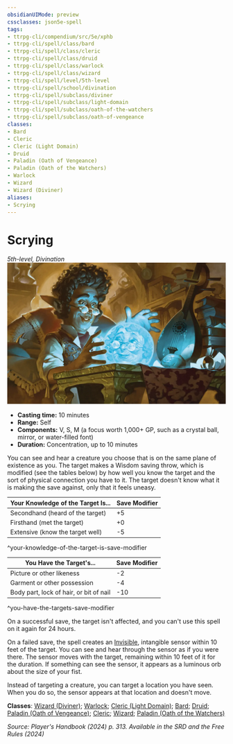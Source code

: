 ```yaml
---
obsidianUIMode: preview
cssclasses: json5e-spell
tags:
- ttrpg-cli/compendium/src/5e/xphb
- ttrpg-cli/spell/class/bard
- ttrpg-cli/spell/class/cleric
- ttrpg-cli/spell/class/druid
- ttrpg-cli/spell/class/warlock
- ttrpg-cli/spell/class/wizard
- ttrpg-cli/spell/level/5th-level
- ttrpg-cli/spell/school/divination
- ttrpg-cli/spell/subclass/diviner
- ttrpg-cli/spell/subclass/light-domain
- ttrpg-cli/spell/subclass/oath-of-the-watchers
- ttrpg-cli/spell/subclass/oath-of-vengeance
classes:
- Bard
- Cleric
- Cleric (Light Domain)
- Druid
- Paladin (Oath of Vengeance)
- Paladin (Oath of the Watchers)
- Warlock
- Wizard
- Wizard (Diviner)
aliases:
- Scrying
---
```

# Scrying
*5th-level, Divination*  
![](Інструменти%20ДМ/CLI/spells/img/scrying.webp#right)

- **Casting time:** 10 minutes
- **Range:** Self
- **Components:** V, S, M (a focus worth 1,000+ GP, such as a crystal ball, mirror, or water-filled font)
- **Duration:** Concentration, up to 10 minutes

You can see and hear a creature you choose that is on the same plane of existence as you. The target makes a Wisdom saving throw, which is modified (see the tables below) by how well you know the target and the sort of physical connection you have to it. The target doesn't know what it is making the save against, only that it feels uneasy.

| Your Knowledge of the Target Is... | Save Modifier |
|------------------------------------|---------------|
| Secondhand (heard of the target) | +5 |
| Firsthand (met the target) | +0 |
| Extensive (know the target well) | -5 |
^your-knowledge-of-the-target-is-save-modifier

| You Have the Target's... | Save Modifier |
|--------------------------|---------------|
| Picture or other likeness | -2 |
| Garment or other possession | -4 |
| Body part, lock of hair, or bit of nail | -10 |
^you-have-the-targets-save-modifier

On a successful save, the target isn't affected, and you can't use this spell on it again for 24 hours.

On a failed save, the spell creates an [Invisible](Інструменти%20ДМ/CLI/rules/conditions.md#Invisible), intangible sensor within 10 feet of the target. You can see and hear through the sensor as if you were there. The sensor moves with the target, remaining within 10 feet of it for the duration. If something can see the sensor, it appears as a luminous orb about the size of your fist.

Instead of targeting a creature, you can target a location you have seen. When you do so, the sensor appears at that location and doesn't move.

**Classes**: [Wizard (Diviner)](Інструменти%20ДМ/CLI/lists/list-spells-classes-diviner-xphb.md "subclass=XPHB;class=XPHB"); [Warlock](Інструменти%20ДМ/CLI/lists/list-spells-classes-warlock.md); [Cleric (Light Domain)](Інструменти%20ДМ/CLI/lists/list-spells-classes-light-domain-xphb.md "subclass=XPHB;class=XPHB"); [Bard](Інструменти%20ДМ/CLI/lists/list-spells-classes-bard.md); [Druid](Інструменти%20ДМ/CLI/lists/list-spells-classes-druid.md); [Paladin (Oath of Vengeance)](Інструменти%20ДМ/CLI/lists/list-spells-classes-oath-of-vengeance-xphb.md "subclass=XPHB;class=XPHB"); [Cleric](Інструменти%20ДМ/CLI/lists/list-spells-classes-cleric.md); [Wizard](Інструменти%20ДМ/CLI/lists/list-spells-classes-wizard.md); [Paladin (Oath of the Watchers)](Інструменти%20ДМ/CLI/lists/list-spells-classes-oath-of-the-watchers-tce.md "subclass=TCE;class=XPHB")

*Source: Player's Handbook (2024) p. 313. Available in the <span title='Systems Reference Document (5.2)'>SRD</span> and the Free Rules (2024)*